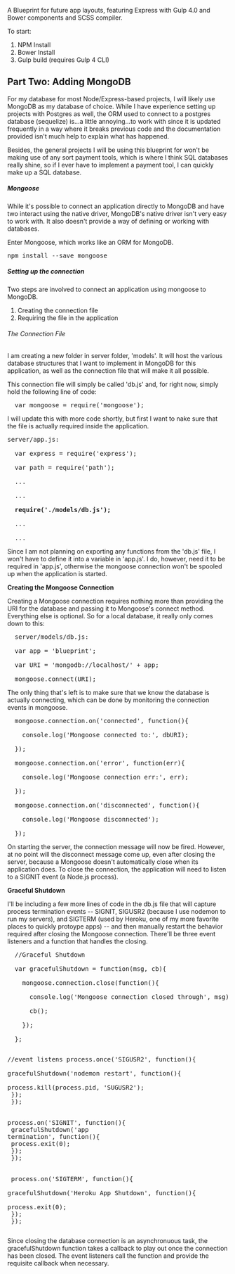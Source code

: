 A Blueprint for future app layouts, featuring Express with Gulp 4.0 and Bower components and SCSS compiler. 

To start:
  1. NPM Install
  2. Bower Install
  3. Gulp build (requires Gulp 4 CLI)

<h2>Part Two: Adding MongoDB</h2>
<p>For my database for most Node/Express-based projects, I will likely use MongoDB as my database of choice. While I have experience setting up projects with Postgres as well, the ORM used to connect to a postgres database (sequelize) is...a little annoying...to work with since it is updated frequently in a way where it breaks previous code and the documentation provided isn't much help to explain what has happened.</p>
<p>Besides, the general projects I will be using this blueprint for won't be making use of any sort payment tools, which is where I think SQL databases really shine, so if I ever have to implement a payment tool, I can quickly make up a SQL database.</p>
<h5>Mongoose</h5>
<p>While it's possible to connect an application directly to MongoDB and have two interact using the native driver, MongoDB's native driver isn't very easy to work with. It also doesn't provide a way of defining or working with databases.</p>
<p>Enter Mongoose, which works like an ORM for MongoDB.</p>
<pre>npm install --save mongoose</pre>
<h5>Setting up the connection</h5>
<p>Two steps are involved to connect an application using mongoose to MongoDB.</p>
<ol>
  <li>
    Creating the connection file
  </li>
  <li>
    Requiring the file in the application
  </li>
</ol>
<h6>The Connection File</h6>
<p>I am creating a new folder in server folder, 'models'. It will host the various database structures that I want to implement in MongoDB for this application, as well as the connection file that will make it all possible.</p>
<p>This connection file will simply be called 'db.js' and, for right now, simply hold the following line of code:</p>
<pre>
  var mongoose = require('mongoose');
</pre>
<p>I will update this with more code shortly, but first I want to nake sure that the file is actually required inside the application.</p>
<pre>
server/app.js: <br/>
  var express = require('express'); <br/>
  var path = require('path'); <br/>
  ...<br/>
  ...<br/>
  <strong>require('./models/db.js');</strong><br/>
  ...<br/>
  ...
</pre>
<p>Since I am not planning on exporting any functions from the 'db.js' file, I won't have to define it into a variable in 'app.js'. I do, however, need it to be required in 'app.js', otherwise the mongoose connection won't be spooled up when the application is started.</p>
<p><strong>Creating the Mongoose Connection</strong></p>
<p>Creating a Mongoose connection requires nothing more than providing the URI for the database and passing it to Mongoose's connect method. Everything else is optional. So for a local database, it really only comes down to this:</p>
<pre>
  server/models/db.js: <br/>
  var app = 'blueprint'; <br/>
  var URI = 'mongodb://localhost/' + app; <br/>
  mongoose.connect(URI);
</pre>
<p>The only thing that's left is to make sure that we know the database is actually connecting, which can be done by monitoring the connection events in mongoose.</p>
<pre>
  mongoose.connection.on('connected', function(){<br/>
    console.log('Mongoose connected to:', dbURI);<br/>
  });<br/>
  mongoose.connection.on('error', function(err){<br/>
    console.log('Mongoose connection err:', err);<br/>
  });<br/>
  mongoose.connection.on('disconnected', function(){<br/>
    console.log('Mongoose disconnected');<br/>
  });
</pre>
<p>On starting the server, the connection message will now be fired. However, at no point will the disconnect message come up, even after closing the server, because a Mongoose doesn't automatically close when its application does. To close the connection, the application will need to listen to a SIGNIT event (a Node.js process).</p>
<p><strong>Graceful Shutdown</strong></p>
<p>I'll be including a few more lines of code in the db.js file that will capture process termination events -- SIGNIT,  SIGUSR2 (because I use nodemon to run my servers), and SIGTERM (used by Heroku, one of my more favorite places to quickly protoype apps) -- and then manually restart the behavior required after closing the Mongoose connection. There'll be three event listeners and a function that handles the closing.</p>
<pre>
  //Graceful Shutdown <br/>
  var gracefulShutdown = function(msg, cb){ <br/>
    mongoose.connection.close(function(){ <br/>
      console.log('Mongoose connection closed through', msg); <br/>
      cb(); <br/>
    }); <br/>
  };

  //event listens
  process.once('SIGUSR2', function(){ <br/>
    gracefulShutdown('nodemon restart', function(){ <br/>
      process.kill(process.pid, 'SUGUSR2'); <br/>
    }); <br/>
  }); <br/>
  <br/>
  process.on('SIGNIT', function(){ <br/>
    gracefulShutdown('app termination', function(){ <br/>
      process.exit(0); <br/>
    }); <br/>
  }); <br/>
  <br/>
  process.on('SIGTERM', function(){ <br/>
    gracefulShutdown('Heroku App Shutdown', function(){ <br/>
      process.exit(0); <br/>
    }); <br/>
  }); 
</pre>
<p>Since closing the database connection is an asynchronuous task, the gracefulShutdown function takes a callback to play out once the connection has been closed. The event listeners call the function and provide the requisite callback when necessary.</p>


